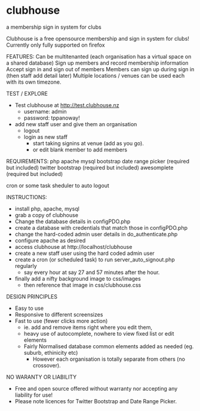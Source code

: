 # clubhouse
a membership sign in system for clubs

Clubhouse is a free opensource membership and sign in system for clubs!
Currently only fully supported on firefox

FEATURES:
Can be multitenanted (each organisation has a virtual space on a shared database)
Sign up members and record membership information
Accept sign in and sign out of members
Members can sign up during sign in (then staff add detail later)
Multiple locations / venues can be used each with its own timezone.

TEST / EXPLORE
* Test clubhouse at http://test.clubhouse.nz
  * username: admin
  * password: tppanoway!
* add new staff user and give them an organisation
  * logout
  * login as new staff
    * start taking signins at venue (add as you go).
    * or edit blank member to add members

REQUIREMENTS:
php
apache
mysql
bootstrap date range picker (required but included)
twitter bootstrap (required but included)
awesomplete (required but included)

cron or some task sheduler to auto logout

INSTRUCTIONS:
* install php, apache, mysql
* grab a copy of clubhouse
* Change the database details in configPDO.php
* create a database with credentials that match those in configPDO.php
* change the hard-coded admin user details in do_authenticate.php
* configure apache as desired 
* access clubhouse at http://localhost/clubhouse
* create a new staff user using the hard coded admin user
* create a cron (or scheduled task) to run server_auto_signout.php regularly 
  * say every hour at say 27 and 57 minutes after the hour.
* finally add a nifty background image to css/images
  * then reference that image in css/clubhouse.css

DESIGN PRINCIPLES
* Easy to use
* Responsive to different screensizes
* Fast to use (fewer clicks more action)
  * ie. add and remove items right where you edit them,
  * heavy use of autocomplete, nowhere to view fixed list or edit elements
  * Fairly Normalised database common elements added as needed (eg. suburb, ethinicity etc)
    * However each organisation is totally separate from others (no crossover).
  
NO WARANTY OR LIABILITY
  * Free and open source offered without warranty nor accepting any liability for use!
  * Please note licences for Twitter Bootstrap and Date Range Picker.
